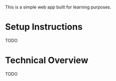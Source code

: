 This is a simple web app built for learning purposes.

# Setup Instructions

TODO

# Technical Overview

TODO
